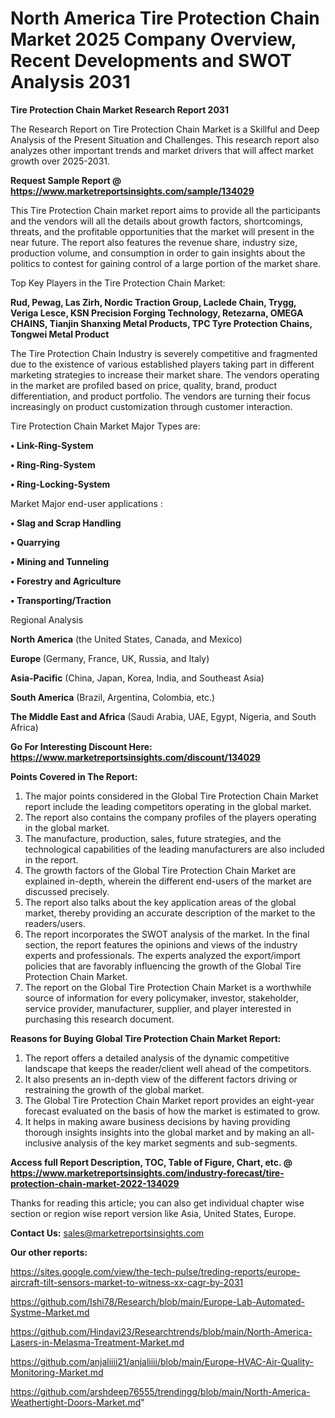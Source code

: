 # North America Tire Protection Chain Market 2025 Company Overview, Recent Developments and SWOT Analysis 2031

<strong>Tire Protection Chain Market Research Report 2031</strong>

The Research Report on Tire Protection Chain Market is a Skillful and Deep Analysis of the Present Situation and Challenges. This research report also analyzes other important trends and market drivers that will affect market growth over 2025-2031.

<strong>Request Sample Report @ <a href=https://www.marketreportsinsights.com/sample/134029>https://www.marketreportsinsights.com/sample/134029</a></strong>

This Tire Protection Chain market report aims to provide all the participants and the vendors will all the details about growth factors, shortcomings, threats, and the profitable opportunities that the market will present in the near future. The report also features the revenue share, industry size, production volume, and consumption in order to gain insights about the politics to contest for gaining control of a large portion of the market share.

Top Key Players in the Tire Protection Chain Market:

<strong>Rud, Pewag, Las Zirh, Nordic Traction Group, Laclede Chain, Trygg, Veriga Lesce, KSN Precision Forging Technology, Retezarna, OMEGA CHAINS, Tianjin Shanxing Metal Products, TPC Tyre Protection Chains, Tongwei Metal Product</strong>

The Tire Protection Chain Industry is severely competitive and fragmented due to the existence of various established players taking part in different marketing strategies to increase their market share. The vendors operating in the market are profiled based on price, quality, brand, product differentiation, and product portfolio. The vendors are turning their focus increasingly on product customization through customer interaction.

Tire Protection Chain Market Major Types are:

<strong>• Link-Ring-System

• Ring-Ring-System

• Ring-Locking-System</strong>

Market Major end-user applications :

<strong>• Slag and Scrap Handling

• Quarrying

• Mining and Tunneling

• Forestry and Agriculture

• Transporting/Traction</strong>

Regional Analysis

</u><strong><b>North America</b></strong> (the United States, Canada, and Mexico)

<strong><b>Europe </b></strong>(Germany, France, UK, Russia, and Italy)

<strong><b>Asia-Pacific</b></strong> (China, Japan, Korea, India, and Southeast Asia)

<strong><b>South America</b></strong> (Brazil, Argentina, Colombia, etc.)

<strong><b>The Middle East and Africa</b></strong> (Saudi Arabia, UAE, Egypt, Nigeria, and South Africa)

<strong>Go For Interesting Discount Here: <a href=https://www.marketreportsinsights.com/discount/134029>https://www.marketreportsinsights.com/discount/134029</a></strong>

<strong>Points Covered in The Report:</strong>
<ol>
  <li>The major points considered in the Global Tire Protection Chain Market report include the leading competitors operating in the global market.</li>
  <li>The report also contains the company profiles of the players operating in the global market.</li>
  <li>The manufacture, production, sales, future strategies, and the technological capabilities of the leading manufacturers are also included in the report.</li>
  <li>The growth factors of the Global Tire Protection Chain Market are explained in-depth, wherein the different end-users of the market are discussed precisely.</li>
  <li>The report also talks about the key application areas of the global market, thereby providing an accurate description of the market to the readers/users.</li>
  <li>The report incorporates the SWOT analysis of the market. In the final section, the report features the opinions and views of the industry experts and professionals. The experts analyzed the export/import policies that are favorably influencing the growth of the Global Tire Protection Chain Market.</li>
  <li>The report on the Global Tire Protection Chain Market is a worthwhile source of information for every policymaker, investor, stakeholder, service provider, manufacturer, supplier, and player interested in purchasing this research document.</li>
</ol>
<strong>Reasons for Buying Global Tire Protection Chain Market Report:</strong>

<ol>
  <li>The report offers a detailed analysis of the dynamic competitive landscape that keeps the reader/client well ahead of the competitors.</li>
  <li>It also presents an in-depth view of the different factors driving or restraining the growth of the global market.</li>
  <li>The Global Tire Protection Chain Market report provides an eight-year forecast evaluated on the basis of how the market is estimated to grow.</li>
  <li>It helps in making aware business decisions by having providing thorough insights insights into the global market and by making an all-inclusive analysis of the key market segments and sub-segments.</li>
</ol>
<strong>Access full Report Description, TOC, Table of Figure, Chart, etc. @ <a href=https://www.marketreportsinsights.com/industry-forecast/tire-protection-chain-market-2022-134029>https://www.marketreportsinsights.com/industry-forecast/tire-protection-chain-market-2022-134029</a></strong>


Thanks for reading this article; you can also get individual chapter wise section or region wise report version like Asia, United States, Europe.

<strong>Contact Us:</strong>
sales@marketreportsinsights.com

<strong>Our other reports:</strong>

<a href=https://sites.google.com/view/the-tech-pulse/treding-reports/europe-aircraft-tilt-sensors-market-to-witness-xx-cagr-by-2031>https://sites.google.com/view/the-tech-pulse/treding-reports/europe-aircraft-tilt-sensors-market-to-witness-xx-cagr-by-2031</a>

<a href=https://github.com/Ishi78/Research/blob/main/Europe-Lab-Automated-Systme-Market.md>https://github.com/Ishi78/Research/blob/main/Europe-Lab-Automated-Systme-Market.md</a>

<a href=https://github.com/Hindavi23/Researchtrends/blob/main/North-America-Lasers-in-Melasma-Treatment-Market.md>https://github.com/Hindavi23/Researchtrends/blob/main/North-America-Lasers-in-Melasma-Treatment-Market.md</a>

<a href=https://github.com/anjaliiii21/anjaliiii/blob/main/Europe-HVAC-Air-Quality-Monitoring-Market.md>https://github.com/anjaliiii21/anjaliiii/blob/main/Europe-HVAC-Air-Quality-Monitoring-Market.md</a>

<a href=https://github.com/arshdeep76555/trendingg/blob/main/North-America-Weathertight-Doors-Market.md>https://github.com/arshdeep76555/trendingg/blob/main/North-America-Weathertight-Doors-Market.md</a>"
